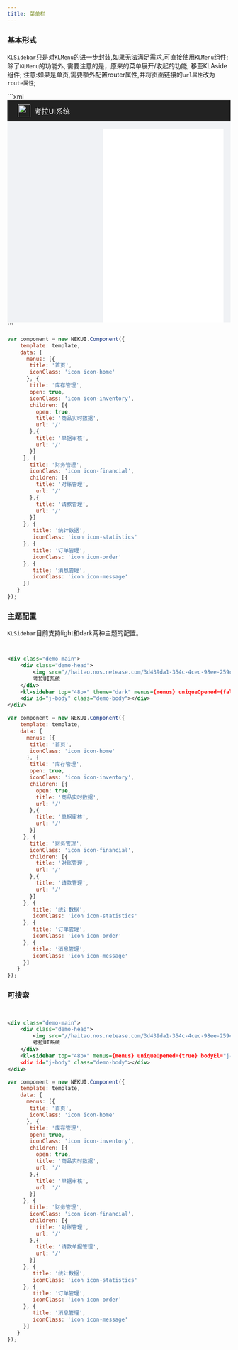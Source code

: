 ```yaml
---
title: 菜单栏
---
```


<!-- demo_start -->
### 基本形式
`KLSidebar`只是对`KLMenu`的进一步封装,如果无法满足需求,可直接使用`KLMenu`组件; 除了`KLMenu`的功能外, 需要注意的是，原来的菜单展开/收起的功能, 移至KLAside组件; 注意:如果是单页,需要额外配置router属性,并将页面链接的`url属性`改为`route属性`;

<div class="m-example"></div>
<style>
    .m-example {
        font-family:Helvetica Neue,Helvetica,PingFang SC,Hiragino Sans GB,Microsoft YaHei,\\5FAE\8F6F\96C5\9ED1,Arial,sans-serif;
        overflow: hidden;
        padding: 0;
    }
    .demo-main {
        position:relative;
        height: 500px;
        background: #F0F2F5;
    }
    .demo-head {
        display: flex;
        align-items: center;
        box-sizing: border-box;
        height: 48px;
        background: #222;
        padding: 13px 24px;
        font-size: 16px;
        color: #fff;
    }
    .demo-body {
        position: absolute;
        left: 216px;
        top: 64px;
        bottom: 0;
        right: 16px;
        background: #fff;
    }
    .grid-item .kl-menu { padding: 0; }
</style>
```xml

<div class="demo-main">
    <div class="demo-head">
        <img src="//haitao.nos.netease.com/3d439da1-354c-4cec-98ee-259cac496b59.svg" width="28px" height="28px" style="margin-right:9px;" />
        考拉UI系统
    </div>
    <kl-sidebar top="48px" menus={menus} bodyEl="j-body" width="200px" />
    <div id="j-body" class="demo-body"></div>
</div>
```

```javascript
var component = new NEKUI.Component({
    template: template,
    data: {
      menus: [{
       title: '首页',
       iconClass: 'icon icon-home'
      }, {
       title: '库存管理',
       open: true,
       iconClass: 'icon icon-inventory',
       children: [{
         open: true,
         title: '商品实时数据',
         url: '/'
       },{
         title: '单据审核',
         url: '/'
       }]
     }, {
       title: '财务管理',
       iconClass: 'icon icon-financial',
       children: [{
         title: '对账管理',
         url: '/'
       },{
         title: '请款管理',
         url: '/'
       }]
     }, {
        title: '统计数据',
        iconClass: 'icon icon-statistics'
     }, {
        title: '订单管理',
        iconClass: 'icon icon-order'
     }, {
        title: '消息管理',
        iconClass: 'icon icon-message'
     }]
   }
});
```
<!-- demo_end -->

<!-- demo_start -->
### 主题配置
`KLSidebar`目前支持light和dark两种主题的配置。

<div class="m-example"></div>

```xml

<div class="demo-main">
    <div class="demo-head">
        <img src="//haitao.nos.netease.com/3d439da1-354c-4cec-98ee-259cac496b59.svg" width="28px" height="28px" style="margin-right:9px;" />
        考拉UI系统
    </div>
    <kl-sidebar top="48px" theme="dark" menus={menus} uniqueOpened={false} bodyEl="j-body" width="200px" />
    <div id="j-body" class="demo-body"></div>
</div>
```

```javascript
var component = new NEKUI.Component({
    template: template,
    data: {
      menus: [{
       title: '首页',
       iconClass: 'icon icon-home'
      }, {
       title: '库存管理',
       open: true,
       iconClass: 'icon icon-inventory',
       children: [{
         open: true,
         title: '商品实时数据',
         url: '/'
       },{
         title: '单据审核',
         url: '/'
       }]
     }, {
       title: '财务管理',
       iconClass: 'icon icon-financial',
       children: [{
         title: '对账管理',
         url: '/'
       },{
         title: '请款管理',
         url: '/'
       }]
     }, {
        title: '统计数据',
        iconClass: 'icon icon-statistics'
     }, {
        title: '订单管理',
        iconClass: 'icon icon-order'
     }, {
        title: '消息管理',
        iconClass: 'icon icon-message'
     }]
   }
});
```
<!-- demo_end -->

<!-- demo_start -->

### 可搜索

<div class="m-example"></div>

```xml

<div class="demo-main">
    <div class="demo-head">
        <img src="//haitao.nos.netease.com/3d439da1-354c-4cec-98ee-259cac496b59.svg" width="28px" height="28px" style="margin-right:9px;" />
        考拉UI系统
    </div>
    <kl-sidebar top="48px" menus={menus} uniqueOpened={true} bodyEl="j-body" width="200px" searchable />
    <div id="j-body" class="demo-body"></div>
</div>
```

```javascript
var component = new NEKUI.Component({
    template: template,
    data: {
      menus: [{
       title: '首页',
       iconClass: 'icon icon-home'
      }, {
       title: '库存管理',
       open: true,
       iconClass: 'icon icon-inventory',
       children: [{
         open: true,
         title: '商品实时数据',
         url: '/'
       },{
         title: '单据审核',
         url: '/'
       }]
     }, {
       title: '财务管理',
       iconClass: 'icon icon-financial',
       children: [{
         title: '对账管理',
         url: '/'
       },{
         title: '请款单据管理',
         url: '/'
       }]
     }, {
        title: '统计数据',
        iconClass: 'icon icon-statistics'
     }, {
        title: '订单管理',
        iconClass: 'icon icon-order'
     }, {
        title: '消息管理',
        iconClass: 'icon icon-message'
     }]
   }
});
```
<!-- demo_end -->
